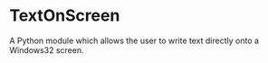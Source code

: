 # TextOnScreen
A Python module which allows the user to write text directly onto a Windows32 screen.

